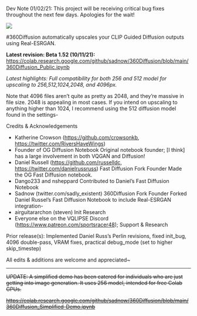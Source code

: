 Dev Note 01/02/21: This project will be receiving critical bug fixes throughout the next few days. Apologies for the wait!

<img src="https://i2.wp.com/thisnameismine.com/wp-content/uploads/2021/10/image-edited.png">

#360Diffusion automatically upscales your CLIP Guided Diffusion outputs using Real-ESRGAN.

**Latest revision: Beta 1.52 (10/11/21):**
https://colab.research.google.com/github/sadnow/360Diffusion/blob/main/360Diffusion_Public.ipynb

*Latest highlights: Full compatibility for both 256 and 512 model for upscaling to 256,512,1024,2048, and 4096px.*

Note that 4096 files aren’t quite as pretty as 2048, and they’re massive in file size. 2048 is appealing in most cases. If you intend on upscaling to anything higher than 1024, I recommend using the 512 diffusion model found in the settings-

Credits & Acknowledgements
- Katherine Crowson (https://github.com/crowsonkb, https://twitter.com/RiversHaveWings)	
-  Founder of OG Diffusion Notebook	Original notebook founder; [I think] has a large involvement in both VQGAN and Diffusion! 
- Daniel Russell (https://github.com/russelldc, https://twitter.com/danielrussruss)	Fast Diffusion Fork Founder	Made the OG Fast Diffusion notebook.
- Dango233 and nsheppard		Contributed to Daniel’s Fast Diffusion Notebook
- Sadnow (twitter.com/sadly_existent)	360Diffusion Fork Founder	Forked Daniel Russel’s Fast Diffusion Notebook to include Real-ESRGAN integration-
- airguitararchon (steven)	Init Research	
- Everyone else on the VQLIPSE Discord (https://www.patreon.com/sportsracer48); Support & Research	

Prior release(s): Implemented Daniel Russ’s Perlin revisions, fixed init_bug, 4096 double-pass, VRAM fixes, practical debug_mode (set to higher skip_timestep)

All edits & additions are welcome and appreciated~

---

<strike>
  UPDATE: A simplified demo has been catered for individuals who are just getting into image generation. It uses 256 model, intended for free Colab GPUs.

  https://colab.research.google.com/github/sadnow/360Diffusion/blob/main/360Diffusion_Simplified-Demo.ipynb
</strike>
